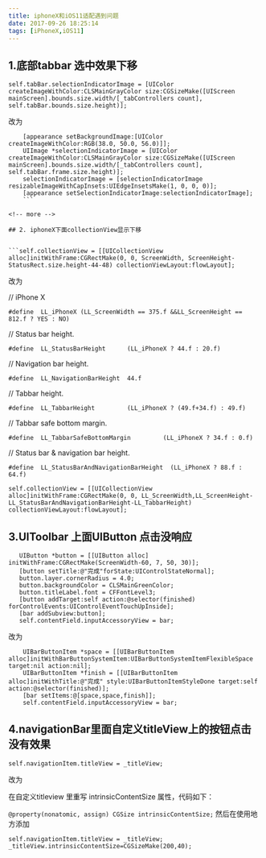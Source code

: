 ```yaml
---
title: iphoneX和iOS11适配遇到问题
date: 2017-09-26 18:25:14
tags: [iPhoneX,iOS11] 
---
```



## 1.底部tabbar 选中效果下移

```self.tabBar.backgroundImage =[UIColor createImageWithColor:RGB(38.0, 50.0, 56.0)]；
self.tabBar.selectionIndicatorImage = [UIColor createImageWithColor:CLSMainGrayColor size:CGSizeMake([UIScreen mainScreen].bounds.size.width/[_tabControllers count], self.tabBar.bounds.size.height)];
```

改为

```UITabBar *appearance = [UITabBar appearance];
    [appearance setBackgroundImage:[UIColor createImageWithColor:RGB(38.0, 50.0, 56.0)]];
    UIImage *selectionIndicatorImage = [UIColor createImageWithColor:CLSMainGrayColor size:CGSizeMake([UIScreen mainScreen].bounds.size.width/[_tabControllers count], self.tabBar.frame.size.height)];
    selectionIndicatorImage = [selectionIndicatorImage resizableImageWithCapInsets:UIEdgeInsetsMake(1, 0, 0, 0)];
    [appearance setSelectionIndicatorImage:selectionIndicatorImage];
    ```
    
<!-- more -->

## 2. iphoneX下面collectionView显示下移


```self.collectionView = [[UICollectionView alloc]initWithFrame:CGRectMake(0, 0, ScreenWidth, ScreenHeight-StatusRect.size.height-44-48) collectionViewLayout:flowLayout];
```

改为


// iPhone X

`#define  LL_iPhoneX (LL_ScreenWidth == 375.f &&LL_ScreenHeight == 812.f ? YES : NO)`

// Status bar height.

`#define  LL_StatusBarHeight      (LL_iPhoneX ? 44.f : 20.f)`

// Navigation bar height.

`#define  LL_NavigationBarHeight  44.f`

// Tabbar height.

`#define  LL_TabbarHeight         (LL_iPhoneX ? (49.f+34.f) : 49.f)`

// Tabbar safe bottom margin.

`#define  LL_TabbarSafeBottomMargin         (LL_iPhoneX ? 34.f : 0.f)`

// Status bar & navigation bar height.

`#define  LL_StatusBarAndNavigationBarHeight  (LL_iPhoneX ? 88.f : 64.f)`

`
 self.collectionView = [[UICollectionView alloc]initWithFrame:CGRectMake(0, 0, LL_ScreenWidth,LL_ScreenHeight-LL_StatusBarAndNavigationBarHeight-LL_TabbarHeight) collectionViewLayout:flowLayout];
`

## 3.UIToolbar 上面UIButton 点击没响应

 ```UIToolbar *bar = [[UIToolbar alloc] initWithFrame:CGRectMake(0, 0, ScreenWidth, 44)];
    UIButton *button = [[UIButton alloc] initWithFrame:CGRectMake(ScreenWidth-60, 7, 50, 30)];
    [button setTitle:@"完成"forState:UIControlStateNormal];
    button.layer.cornerRadius = 4.0;
    button.backgroundColor = CLSMainGreenColor;
    button.titleLabel.font = CFFontLevel3;
    [button addTarget:self action:@selector(finished) forControlEvents:UIControlEventTouchUpInside];
    [bar addSubview:button];
    self.contentField.inputAccessoryView = bar;
```

改为

```UIToolbar *bar = [[UIToolbar alloc] initWithFrame:CGRectMake(0, 0, LL_ScreenWidth, 44)];
    UIBarButtonItem *space = [[UIBarButtonItem alloc]initWithBarButtonSystemItem:UIBarButtonSystemItemFlexibleSpace target:nil action:nil];
    UIBarButtonItem *finish = [[UIBarButtonItem alloc]initWithTitle:@"完成" style:UIBarButtonItemStyleDone target:self action:@selector(finished)];
    [bar setItems:@[space,space,finish]];
    self.contentField.inputAccessoryView = bar;
```

## 4.navigationBar里面自定义titleView上的按钮点击没有效果

`
self.navigationItem.titleView = _titleView;
`

改为

在自定义titleview 里重写 intrinsicContentSize 属性，代码如下：

`
@property(nonatomic, assign) CGSize intrinsicContentSize;
`
然后在使用地方添加

```
self.navigationItem.titleView = _titleView; 
_titleView.intrinsicContentSize=CGSizeMake(200,40);
```

